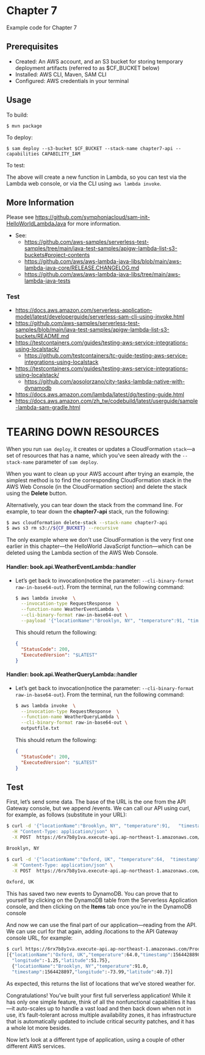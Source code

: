 # Chapter 7

Example code for Chapter 7

## Prerequisites

* Created: An AWS account, and an S3 bucket for storing temporary deployment artifacts (referred to as $CF_BUCKET below)
* Installed: AWS CLI, Maven, SAM CLI
* Configured: AWS credentials in your terminal

## Usage

To build:

```
$ mvn package
```

To deploy:

```
$ sam deploy --s3-bucket $CF_BUCKET --stack-name chapter7-api --capabilities CAPABILITY_IAM
```

To test:

The above will create a new function in Lambda, so you can test via the Lambda web console,
or via the CLI using `aws lambda invoke`.

## More Information

Please see https://github.com/symphoniacloud/sam-init-HelloWorldLambdaJava for more information.

* See:
  * https://github.com/aws-samples/serverless-test-samples/tree/main/java-test-samples/apigw-lambda-list-s3-buckets#project-contents
  * https://github.com/aws/aws-lambda-java-libs/blob/main/aws-lambda-java-core/RELEASE.CHANGELOG.md
  * https://github.com/aws/aws-lambda-java-libs/tree/main/aws-lambda-java-tests
### Test 
  * https://docs.aws.amazon.com/serverless-application-model/latest/developerguide/serverless-sam-cli-using-invoke.html
  * https://github.com/aws-samples/serverless-test-samples/blob/main/java-test-samples/apigw-lambda-list-s3-buckets/README.md  
  * https://testcontainers.com/guides/testing-aws-service-integrations-using-localstack/
    * https://github.com/testcontainers/tc-guide-testing-aws-service-integrations-using-localstack
  * https://testcontainers.com/guides/testing-aws-service-integrations-using-localstack/  
    * https://github.com/aosolorzano/city-tasks-lambda-native-with-dynamodb
  * https://docs.aws.amazon.com/lambda/latest/dg/testing-guide.html
  * https://docs.aws.amazon.com/zh_tw/codebuild/latest/userguide/sample-lambda-sam-gradle.html

# TEARING DOWN RESOURCES
When you run `sam deploy`, it creates or updates a CloudFormation `stack`—a set of resources that has a name, which you’ve seen already with the `--stack-name` parameter of `sam deploy`.

When you want to clean up your AWS account after trying an example, the simplest method is to find the corresponding CloudFormation stack in the AWS Web Console (in the CloudFormation section) and delete the stack using the **Delete** button.

Alternatively, you can tear down the stack from the command line. For example, to tear down the **chapter7-api** stack, run the following:
```bash
$ aws cloudformation delete-stack --stack-name chapter7-api
$ aws s3 rm s3://${CF_BUCKET} --recursive 
```
The only example where we don’t use CloudFormation is the very first one earlier in this chapter—the HelloWorld JavaScript function—which can be deleted using the Lambda section of the AWS Web Console.


#### Handler: book.api.WeatherEventLambda::handler
* Let’s get back to invocation(notice the parameter: `--cli-binary-format raw-in-base64-out`). From the terminal, run the following command:
  ```bash
  $ aws lambda invoke  \
    --invocation-type RequestResponse  \
    --function-name WeatherEventLambda \
    --cli-binary-format raw-in-base64-out \
    --payload '{"locationName":"Brooklyn, NY", "temperature":91, "timestamp":1564428897, "latitude": 40.70, "longitude": -73.99}' outputfile.txt
  ```
  This should return the following:
  ```json
  {
    "StatusCode": 200,
    "ExecutedVersion": "$LATEST"
  }
  ```
#### Handler: book.api.WeatherQueryLambda::handler
* Let’s get back to invocation(notice the parameter: `--cli-binary-format raw-in-base64-out`). From the terminal, run the following command:
  ```bash
  $ aws lambda invoke  \
    --invocation-type RequestResponse  \
    --function-name WeatherQueryLambda \
    --cli-binary-format raw-in-base64-out \
    outputfile.txt
  ```
  This should return the following:
  ```json
  {
    "StatusCode": 200,
    "ExecutedVersion": "$LATEST"
  }
  ```

## Test
First, let’s send some data. The base of the URL is the one from the API Gateway console, but we append /events. We can call our API using curl, for example, as follows (substitute in your URL):

```bash
$ curl -d '{"locationName":"Brooklyn, NY", "temperature":91,   "timestamp":1564428897, "latitude": 40.70, "longitude": -73.99}' \
  -H "Content-Type: application/json" \
  -X POST  https://6rx7b8y1va.execute-api.ap-northeast-1.amazonaws.com/Prod/events

Brooklyn, NY

$ curl -d '{"locationName":"Oxford, UK", "temperature":64,  "timestamp":1564428898, "latitude": 51.75, "longitude": -1.25}' \
  -H "Content-Type: application/json" \
  -X POST  https://6rx7b8y1va.execute-api.ap-northeast-1.amazonaws.com/Prod/events
 
Oxford, UK
```

This has saved two new events to DynamoDB. You can prove that to yourself by clicking on the DynamoDB table from the Serverless Application console, and then clicking on the **Items** tab once you’re in the DynamoDB console

And now we can use the final part of our application—reading from the API. We can use curl for that again, adding /locations to the API Gateway console URL, for example:

```bash
$ curl https://6rx7b8y1va.execute-api.ap-northeast-1.amazonaws.com/Prod/locations
[{"locationName":"Oxford, UK","temperature":64.0,"timestamp":1564428898,
  "longitude":-1.25,"latitude":51.75},
  {"locationName":"Brooklyn, NY","temperature":91.0,
  "timestamp":1564428897,"longitude":-73.99,"latitude":40.7}]

```
As expected, this returns the list of locations that we’ve stored weather for.

Congratulations! You’ve built your first full serverless application! While it has only one simple feature, think of all the nonfunctional capabilities it has—it auto-scales up to handle a vast load and then back down when not in use, it’s fault-tolerant across multiple availability zones, it has infrastructure that is automatically updated to include critical security patches, and it has a whole lot more besides.

Now let’s look at a different type of application, using a couple of other different AWS services.